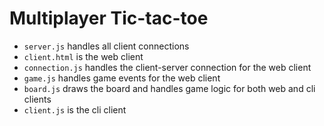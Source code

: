 # Multiplayer Tic-tac-toe

* `server.js` handles all client connections
* `client.html` is the web client
* `connection.js` handles the client-server connection for the web client
* `game.js` handles game events for the web client
* `board.js` draws the board and handles game logic for both web and cli clients
* `client.js` is the cli client
